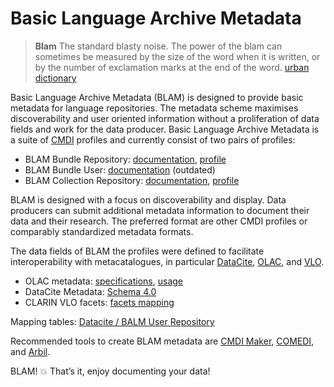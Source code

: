 # Basic Language Archive Metadata

> **Blam** The standard blasty noise. The power of the blam can sometimes be measured by the size of the word when it is written, or by the number of exclamation marks at the end of the word.
> 			[urban dictionary](http://www.urbandictionary.com/define.php?term=blam&defid=305474)

Basic Language Archive Metadata (BLAM) is designed to provide basic metadata for language repositories. The metadata scheme maximises discoverability and user oriented information without a proliferation of data fields and work for the data producer. Basic Language Archive Metadata is a suite of [CMDI](https://www.clarin.eu/content/component-metadata) profiles and currently consist of two pairs of profiles: 

* BLAM Bundle Repository: [documentation](https://github.com/fxru/blam-metadata/blob/master/BLAMBundleRepository.md), [profile](https://catalog.clarin.eu/ds/ComponentRegistry#/?itemId=clarin.eu%3Acr1%3Ap_1475136016193&registrySpace=public)
* BLAM Bundle User:  [documentation](https://github.com/fxru/blam-metadata/blob/master/BLAMBundleUser.md) (outdated)
* BLAM Collection Repository: [documentation](https://github.com/fxru/blam-metadata/blob/master/BLAMCollectionRepository.md), [profile](https://catalog.clarin.eu/ds/ComponentRegistry#/?itemId=clarin.eu%3Acr1%3Ap_1487686159207&registrySpace=public)

BLAM is designed with a focus on discoverability and display. Data producers can submit additional metadata information to document their data and their research. The preferred format are other CMDI profiles or comparably standardized metadata formats.

The data fields of BLAM the profiles were defined to facilitate interoperability with metacatalogues, in particular [DataCite](https://search.datacite.org/), [OLAC](http://search.language-archives.org/), and [VLO](https://vlo.clarin.eu/).

* OLAC metadata: [specifications](http://www.language-archives.org/OLAC/metadata.html), [usage](http://www.language-archives.org/NOTE/usage.html)
* DataCite Metadata: [Schema 4.0](https://schema.datacite.org/meta/kernel-4.0/) 
* CLARIN VLO facets: [facets mapping](https://lux17.mpi.nl/isocat/clarin/vlo/mapping/index.html)

Mapping tables: [Datacite / BALM User Repository](https://github.com/fxru/blam-metadata/blob/master/BLAM-BR2DataCite.md)

Recommended tools to create BLAM metadata are [CMDI Maker](http://cmdi-maker.uni-koeln.de/), [COMEDI](http://clarino.uib.no/comedi/), and [Arbil](https://tla.mpi.nl/tools/tla-tools/arbil/).

BLAM! &#x1F4A5; That’s it, enjoy documenting your data!
